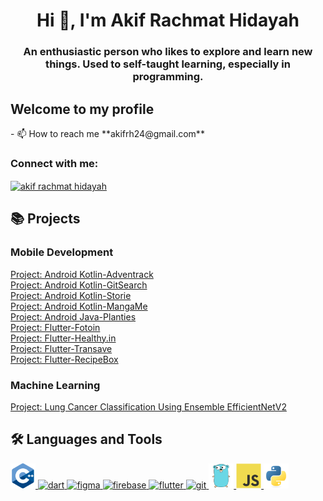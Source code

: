 <h1 align="center">Hi 👋, I'm Akif Rachmat Hidayah</h1>
<h3 align="center">An enthusiastic person who likes to explore and learn new things. Used to self-taught learning, especially in programming.</h3>

<h2> Welcome to my profile </h2>
- 📫 How to reach me **akifrh24@gmail.com**

<h3 align="left">Connect with me:</h3>
<p align="left">
<a href="https://www.linkedin.com/in/akif-rachmat-hidayah-10a559256/" target="blank"><img align="center" src="https://raw.githubusercontent.com/rahuldkjain/github-profile-readme-generator/master/src/images/icons/Social/linked-in-alt.svg" alt="akif rachmat hidayah" height="30" width="40" /></a>
</p>

## 📚 Projects
### Mobile Development
<a href = "https://github.com/capstone-adventrack/md-adventrack.git">Project: Android Kotlin-Adventrack</a><br>
<a href = "https://github.com/ashenladd/gitsearch.git">Project: Android Kotlin-GitSearch</a><br>
<a href = "https://github.com/ashenladd/storie.git">Project: Android Kotlin-Storie</a><br>
<a href = "https://github.com/ashenladd/mangame.git">Project: Android Kotlin-MangaMe</a><br>
<a href = "https://github.com/ashenladd/planties.git">Project: Android Java-Planties</a><br>
<a href = "https://github.com/foto-in/frontend-foto-in.git">Project: Flutter-Fotoin</a><br>
<a href = "https://github.com/ashenladd/healthy_in.git">Project: Flutter-Healthy.in</a><br>
<a href = "https://github.com/ashenladd/transsave.git">Project: Flutter-Transave</a><br>
<a href = "https://github.com/ashenladd/recipe_box.git">Project: Flutter-RecipeBox</a><br>

### Machine Learning
<a href = "https://github.com/ashenladd/LungCancer-EfficientNet-Ensemble">Project: Lung Cancer Classification Using Ensemble EfficientNetV2</a><br>

## 🛠️ Languages and Tools 
<p align="left"> <a href="https://www.w3schools.com/cpp/" target="_blank" rel="noreferrer"> <img src="https://raw.githubusercontent.com/devicons/devicon/master/icons/cplusplus/cplusplus-original.svg" alt="cplusplus" width="40" height="40"/> </a> <a href="https://dart.dev" target="_blank" rel="noreferrer"> <img src="https://www.vectorlogo.zone/logos/dartlang/dartlang-icon.svg" alt="dart" width="40" height="40"/> </a> <a href="https://www.figma.com/" target="_blank" rel="noreferrer"> <img src="https://www.vectorlogo.zone/logos/figma/figma-icon.svg" alt="figma" width="40" height="40"/> </a> <a href="https://firebase.google.com/" target="_blank" rel="noreferrer"> <img src="https://www.vectorlogo.zone/logos/firebase/firebase-icon.svg" alt="firebase" width="40" height="40"/> </a> <a href="https://flutter.dev" target="_blank" rel="noreferrer"> <img src="https://www.vectorlogo.zone/logos/flutterio/flutterio-icon.svg" alt="flutter" width="40" height="40"/> </a> <a href="https://git-scm.com/" target="_blank" rel="noreferrer"> <img src="https://www.vectorlogo.zone/logos/git-scm/git-scm-icon.svg" alt="git" width="40" height="40"/> </a> <a href="https://golang.org" target="_blank" rel="noreferrer"> <img src="https://raw.githubusercontent.com/devicons/devicon/master/icons/go/go-original.svg" alt="go" width="40" height="40"/> </a> <a href="https://developer.mozilla.org/en-US/docs/Web/JavaScript" target="_blank" rel="noreferrer"> <img src="https://raw.githubusercontent.com/devicons/devicon/master/icons/javascript/javascript-original.svg" alt="javascript" width="40" height="40"/> </a> <a href="https://www.python.org" target="_blank" rel="noreferrer"> <img src="https://raw.githubusercontent.com/devicons/devicon/master/icons/python/python-original.svg" alt="python" width="40" height="40"/> </a> </p>


